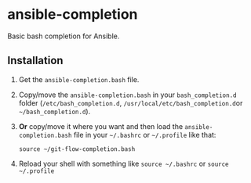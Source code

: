 ansible-completion
==================
Basic bash completion for Ansible.

Installation
---------------------

 1. Get the `ansible-completion.bash` file.

 2. Copy/move the `ansible-completion.bash` in your `bash_completion.d` 
    folder (`/etc/bash_completion.d`, `/usr/local/etc/bash_completion.d`or `~/bash_completion.d`).
    
 3. **Or** copy/move it where you want and then load the `ansible-completion.bash` file in your `~/.bashrc` or `~/.profile` like that:
 
 		source ~/git-flow-completion.bash
 		
 4. Reload your shell with something like `source ~/.bashrc` or `source ~/.profile` 
 
